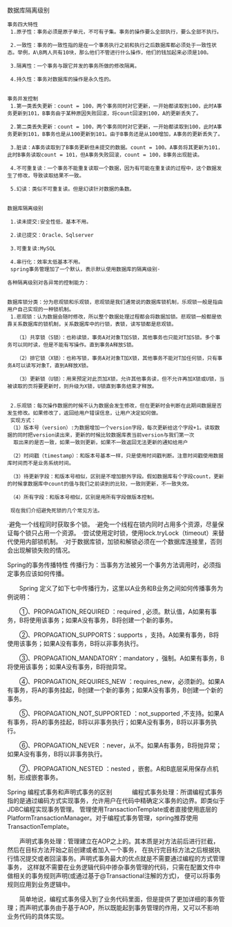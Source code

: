 数据库隔离级别
     
	事务四大特性
     1.原子性：事务必须是原子单元，不可有子集。事务的操作要么全部执行，要么全部不执行。

     2.一致性：事务的一致性指的是在一个事务执行之前和执行之后数据库都必须处于一致性状态。举例，A\B两人共有10块，那么他们不管进行什么操作，他们的钱加起来必须是100。

     3.隔离性：一个事务与跟它并发的事务所做的修改隔离。

     4.持久性：事务对数据库的操作是永久性的。


    事务并发控制
     1.第一类丢失更新：count = 100，两个事务同时对它更新，一开始都读取到100，此时A事务更新到101，B事务由于某种原因失败回滚，将count回滚到100，A的更新丢失了。

     2.第二类丢失更新：count = 100，两个事务同时对它更新，一开始都读取到100，此时A事务更新到101，B事务也是从100更新到101。由于B事务还是从100增加，A事务的更新丢失了。

     3.脏读：A事务读取到了B事务更新但未提交的数据。count = 100。A事务将其更新为101，此时B事务读取count = 101，但A事务失败回滚，count = 100，B事务出现脏读。

     4.不可重复读：一个事务不能重复读取一个数据，因为有可能在重复读的过程中，这个数据发生了修改，导致读取结果不一致。

     5.幻读：类似不可重复读。但是幻读针对数据的条数。
	 
 
    数据库隔离级别

     1.读未提交:安全性低，基本不用。
 
     2.读已提交：Oracle、Sqlserver

     3.可重复读:MySQL

     4.串行化：效率太低基本不用。
	 spring事务管理加了一个默认，表示默认使用数据库的隔离级别·
	 
	各种隔离级别对各异常的控制能力：
	
	
	数据库锁分类：分为悲观锁和乐观锁，悲观锁是我们通常说的数据库锁机制，乐观锁一般是指由用户自己实现的一种锁机制。
	 1.悲观锁：认为数据会随时修改，所以整个数据处理过程都会将数据加锁。悲观锁一般都是依靠关系数据库的锁机制，关系数据库中的行锁，表锁，读写锁都是悲观锁。
	 
	   （1）共享锁（S锁）：也称读锁，事务A对对象T加S锁，其他事务也只能对T加S锁。多个事务可以同时读，但是不能有写操作。直到事务A释放S锁。
	   
	   （2）排它锁（X锁）：也称写锁，事务A对对象T加X锁，其他事务不能对T加任何锁，只有事务A可以读写对象T，直到A释放X锁。
	   
	   （3）更新锁（U锁）：用来预定对此页加X锁，允许其他事务读，但不允许再加X锁或U锁，当被读取的页将要更新时，则升级为X锁，U锁直到事务结束才释放。
	   
	   
	 2.乐观锁：每次操作数据的时候不认为数据会发生修改，但在更新时会判断在此期间数据是否发生修改。如果修改了，返回给用户错误信息，让用户决定如何做。
	 实现方式：
	 （1）版本号（version）:为数据增加一个version字段，每次更新给这个字段+1。读取数据的同时把version读出来，更新的时候比较数据库表当前version与我们第一次
	  取出来的是否一致，如果一致则更新，如果不一致返回无法更新的通知给用户
	  
	 （2）时间戳（timestamp）：和版本号基本一样，只是使用时间戳判断。注意时间戳使用数据库时间而不是业务系统时间。
	 
	 （3）待更新字段：和版本号相似，区别是不增加额外字段。假如数据库有个字段count，更新的时候拿数据库中count的值与我们之前读到的比较，一致则更新，不一致失效。
	 
	 （4）所有字段：和版本号相似，区别是用所有字段做版本控制。
	 
	 现在我们介绍避免死锁的几个常见方法。
·避免一个线程同时获取多个锁。
·避免一个线程在锁内同时占用多个资源，尽量保证每个锁只占用一个资源。
·尝试使用定时锁，使用lock.tryLock（timeout）来替代使用内部锁机制。
·对于数据库锁，加锁和解锁必须在一个数据库连接里，否则会出现解锁失败的情况。
	 
	 
Spring的事务传播特性
     传播行为：当事务方法被另一个事务方法调用时，必须指定事务应该如何传播。

　　Spring 定义了如下七中传播行为，这里以A业务和B业务之间如何传播事务为例说明：

　　①、PROPAGATION_REQUIRED ：required , 必须。默认值，A如果有事务，B将使用该事务；如果A没有事务，B将创建一个新的事务。

　　②、PROPAGATION_SUPPORTS：supports ，支持。A如果有事务，B将使用该事务；如果A没有事务，B将以非事务执行。

　　③、PROPAGATION_MANDATORY：mandatory ，强制。A如果有事务，B将使用该事务；如果A没有事务，B将抛异常。

　　④、PROPAGATION_REQUIRES_NEW ：requires_new，必须新的。如果A有事务，将A的事务挂起，B创建一个新的事务；如果A没有事务，B创建一个新的事务。

　　⑤、PROPAGATION_NOT_SUPPORTED ：not_supported ,不支持。如果A有事务，将A的事务挂起，B将以非事务执行；如果A没有事务，B将以非事务执行。

　　⑥、PROPAGATION_NEVER ：never，从不。如果A有事务，B将抛异常；如果A没有事务，B将以非事务执行。

　　⑦、PROPAGATION_NESTED ：nested ，嵌套。A和B底层采用保存点机制，形成嵌套事务。

Spring 编程式事务和声明式事务的区别　
　　编程式事务处理：所谓编程式事务指的是通过编码方式实现事务，允许用户在代码中精确定义事务的边界。即类似于JDBC编程实现事务管理。
                    管理使用TransactionTemplate或者直接使用底层的PlatformTransactionManager。对于编程式事务管理，spring推荐使用TransactionTemplate。

　　声明式事务处理：管理建立在AOP之上的。其本质是对方法前后进行拦截，然后在目标方法开始之前创建或者加入一个事务，
                    在执行完目标方法之后根据执行情况提交或者回滚事务。声明式事务最大的优点就是不需要通过编程的方式管理事务，
					这样就不需要在业务逻辑代码中掺杂事务管理的代码，只需在配置文件中做相关的事务规则声明(或通过基于@Transactional注解的方式)，
					便可以将事务规则应用到业务逻辑中。

　　简单地说，编程式事务侵入到了业务代码里面，但是提供了更加详细的事务管理；而声明式事务由于基于AOP，所以既能起到事务管理的作用，又可以不影响业务代码的具体实现。
	
	
	
	
	
	
	
	
	
	
	 
	 
